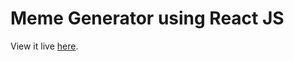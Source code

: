 # Meme Generator using React JS

View it live [here](https://haseebhamza.github.io/meme-generator/).








